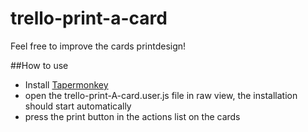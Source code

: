 # trello-print-a-card

Feel free to improve the cards printdesign!

##How to use

* Install [Tapermonkey](http://tampermonkey.net/)
* open the trello-print-A-card.user.js file in raw view, the installation should start automatically
* press the print button in the actions list on the cards
